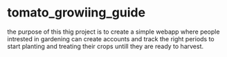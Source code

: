# tomato_growiing_guide
the purpose of this thig project is to create a simple webapp where people intrested in gardening can create accounts and track the right periods to start planting and treating their crops untill they are ready to harvest.
